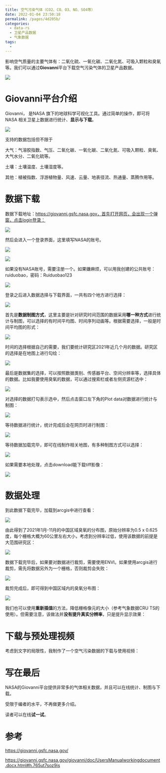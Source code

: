 ```yaml
---
title: 空气污染气体（CO2、CO、O3、NO、SO4等）
date: 2022-01-04 23:50:18
permalink: /pages/4d205b/
categories:
  - data-rs
  - 卫星产品数据
  - 气象数据
tags:
  - 
---
```

影响空气质量的主要气体有：二氧化硫、一氧化碳、二氧化氮、可吸入颗粒和臭氧等。我们可以通过**Giovanni**平台下载空气污染气体的卫星产品数据。

![](https://gitee.com/kitmyfaceplease/image_upload/raw/master/image/20211231021152.png)

# Giovanni平台介绍

Giovanni， 是NASA 旗下的地球科学可视化工具。通过简单的操作，即可将NASA 相关卫星上数据进行统计、**显示与下载**。

![](https://gitee.com/kitmyfaceplease/image_upload/raw/master/image/20211231020633.png)

支持的数据包括但不限于

大气：气溶胶指数、气压、二氧化碳、一氧化碳、二氧化氮、可吸入颗粒、臭氧、大气水分、二氧化硫等。

土壤：土壤温度、土壤湿度等。

其他：植被指数、浮游植物量、风速、云量、地表径流、热通量、蒸腾作用等。

# 数据下载

数据下载地址：https://giovanni.gsfc.nasa.gov，首先打开网页，会出现一个弹窗，点击login登录：

![](https://gitee.com/kitmyfaceplease/image_upload/raw/master/image/20211231021557.png)

然后会进入一个登录界面，这里填写NASA的账号。

![](https://gitee.com/kitmyfaceplease/image_upload/raw/master/image/20211231021557.png)

![](https://gitee.com/kitmyfaceplease/image_upload/raw/master/image/20211231022025.png)

如果没有NASA账号，需要注册一个。如果嫌麻烦，可以用我创建的公共账号：ruiduobao，密码：Ruiduobao123  

![](https://gitee.com/kitmyfaceplease/image_upload/raw/master/image/20211231022341.png)

登录之后进入数据选择与下载界面，一共有四个地方进行选择：

![](https://gitee.com/kitmyfaceplease/image_upload/raw/master/image/20211231022915.png)

首先是**数据制图方式**，这里主要是针对研究时间范围的数据采用**哪一种方式**进行统计与制图，可以选择的有时间平均图、时间序列动画等。根据需要选择，一般是时间平均图的形式：

![](https://gitee.com/kitmyfaceplease/image_upload/raw/master/image/20211231023153.png)

时间的选择根据自己的需要，我们要统计研究区2021年近几个月的数据。研究区的选择是在地图上进行勾绘：

![](https://gitee.com/kitmyfaceplease/image_upload/raw/master/image/20211231023410.png)

最后是数据集的选择，可以按照数据类别、传感器平台、空间分辨率等，选择具体的数据。比如我要使用臭氧的数据，可以通过搜索栏或者左侧资源栏选中：

![](https://gitee.com/kitmyfaceplease/image_upload/raw/master/image/20220104221705.png)

对选择的数据打勾表示选中，然后点击窗口左下角的Plot data对数据进行统计与制图：

![](https://gitee.com/kitmyfaceplease/image_upload/raw/master/image/20220104233118.png)

等待数据进行统计，统计完成后会在网页时进行制图：

![](https://gitee.com/kitmyfaceplease/image_upload/raw/master/image/20220104221756.png)

等待数据加载完毕，即可在线制作相关地图，有多种制图方式可以选择：

![](https://gitee.com/kitmyfaceplease/image_upload/raw/master/image/20220104221606.png)

如果需要本地处理，点击download能下载tiff影像：

![](https://gitee.com/kitmyfaceplease/image_upload/raw/master/image/20220104221838.png)

# 数据处理

到此数据下载完毕，加载到arcgis中进行查看：

![](https://gitee.com/kitmyfaceplease/image_upload/raw/master/image/20220104222458.png)

由此得到了2021年1月-11月的中国区域臭氧的分布图，原始分辨率为0.5 x 0.625度，每个栅格大概为60公里左右大小，考虑到分辨率过低，使用该数据的前提是大范围研究区：

![](https://gitee.com/kitmyfaceplease/image_upload/raw/master/image/20220104222606.png)

数据下载完毕后，如果要对数据进行裁剪，需要使用ENVI。如果使用arcgis进行裁剪，需先将数据另外为一个栅格，否则裁剪会失败：

![](https://gitee.com/kitmyfaceplease/image_upload/raw/master/image/20211231030543.png)

裁剪完成后，即可得到中国区域内的臭氧分布图：

![](https://gitee.com/kitmyfaceplease/image_upload/raw/master/image/20220104223630.png)

我们也可以使用**重新插值**的方法，降低栅格像元的大小（参考气象数据CRU TS的使用）。但需要注意，该做法并**没有提升真实分辨率**，只是提升显示效果：

# 下载与预处理视频

考虑到文字的局限性，我制作了一个空气污染数据的下载与使用视频：



# 写在最后

NASA的Giovanni平台提供非常多的气体相关数据，并且可以在线统计、制图与下载。

受限于编者的水平，不再做更多介绍。

读者可以在线**试一试**。

# 参考

https://giovanni.gsfc.nasa.gov/

https://giovanni.gsfc.nasa.gov/giovanni/doc/UsersManualworkingdocument.docx.html#h.765ut7soz9is

